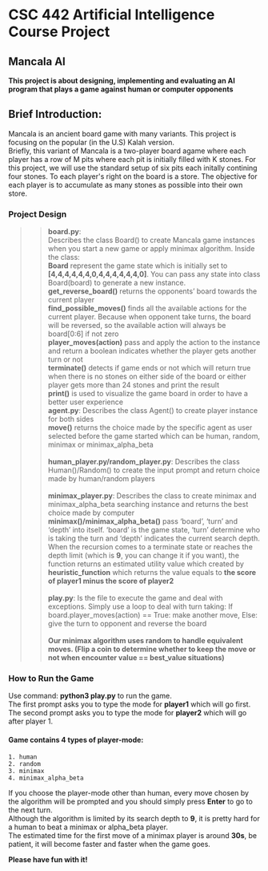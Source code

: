 CSC 442 Artificial Intelligence Course Project
======================================

Mancala AI
--------------

 __This project is about designing, implementing and evaluating an AI program that plays a game against human or computer opponents__

Brief Introduction:
---------------

Mancala is an ancient board game with many variants. This project is focusing on the popular (in the U.S) Kalah version.</br>
Briefly, this variant of Mancala is a two-player board agame where each player has a row of M pits where each pit is initially filled with K stones. For this project, we will use the standard setup of six pits each initally contining four stones. To each player's right on the board is a store. The objective for each player is to accumulate as many stones as possible into their own store.</br>

### Project Design
>>**board.py**:</br>
    Describes the class Board() to create Mancala game instances when you start a new game or apply minimax algorithm. Inside the class:</br>
    **Board** represent the game state which is initially set to **[4,4,4,4,4,4,0,4,4,4,4,4,4,0]**. You can pass any state into class Board(board) to generate a new instance.</br>
    **get_reverse_board()** returns the opponents’ board towards the current player</br>
    **find_possible_moves()** finds all the available actions for the current player. Because when opponent take turns, the board will be reversed, so the available action will always be board[0:6] if not zero</br>
    **player_moves(action)** pass and apply the action to the instance and return a boolean indicates whether the player gets another turn or not</br>
    **terminate()** detects if game ends or not which will return true when there is no stones on either side of the board or either player gets more than 24 stones and print the result</br>
    **print()** is used to visualize the game board in order to have a better user experience
    </br>
>>**agent.py**: 
    Describes the class Agent() to create player instance for both sides</br>
    **move()** returns the choice made by the specific agent as user selected before the game started which can be human, random, minimax or minimax_alpha_beta</br>
    </br>
>>**human_player.py/random_player.py**: 
    Describes the class Human()/Random() to create the input prompt and return choice made by human/random players</br>
    </br>
>>**minimax_player.py**: 
    Describes the class to create minimax and minimax_alpha_beta searching instance and returns the best choice made by computer</br>
    **minimax()/minimax_alpha_beta()** pass ‘board’, ‘turn’ and ‘depth’ into itself. ‘board’ is the game state, ‘turn’ determine who is taking the turn and ‘depth’ indicates the current search depth. When the recursion comes to a terminate state or reaches the depth limit (which is **9**, you can change it if you want), the function returns an estimated utility value which created by **heuristic_function** which returns the value equals to **the score of player1 minus the score of player2**</br>
    </br>
>>**play.py**: 
    Is the file to execute the game and deal with exceptions. Simply use a loop to deal with turn taking: If board.player_moves(action) == True: make another move, Else: give the turn to opponent and reverse the board</br>
    </br>
 __Our minimax algorithm uses random to handle equivalent moves. (Flip a coin to determine whether to keep the move or not when encounter value == best_value situations)__

### How to Run the Game

Use command: **python3 play.py** to run the game.</br>
The first prompt asks you to type the mode for **player1** which will go first.</br> 
The second prompt asks you to type the mode for **player2** which will go after player 1.</br>

#### Game contains 4 types of player-mode:
    1. human
    2. random
    3. minimax
    4. minimax_alpha_beta

If you choose the player-mode other than human, every move chosen by the algorithm will be prompted and you should simply press **Enter** to go to the next turn.</br>
Although the algorithm is limited by its search depth to **9**, it is pretty hard for a human to beat a minimax or alpha_beta player.</br>
The estimated time for the first move of a minimax player is around **30s**, be patient, it will become faster and faster when the game goes.

**Please have fun with it!**
